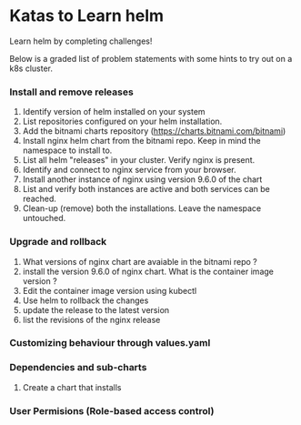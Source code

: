 # Katas to Learn helm

Learn helm by completing challenges!

Below is a graded list of problem statements with some hints to try out on a k8s cluster.

### Install and remove releases
1. Identify version of helm installed on your system
2. List repositories configured on your helm installation.
3. Add the bitnami charts repository (https://charts.bitnami.com/bitnami)
4. Install nginx helm chart from the bitnami repo. Keep in mind the namespace to install to.
5. List all helm "releases" in your cluster. Verify nginx is present.
6. Identify and connect to nginx service from your browser.
7. Install another instance of nginx using version 9.6.0 of the chart
8. List and verify both instances are active and both services can be reached.
9. Clean-up (remove) both the installations. Leave the namespace untouched.

### Upgrade and rollback
1. What versions of nginx chart are avaiable in the bitnami repo ?
2. install the version 9.6.0 of nginx chart. What is the container  image version ?
3. Edit the container image version using kubectl
4. Use helm to rollback the changes
5. update the release to the latest version
6. list the revisions of the nginx release

### Customizing behaviour through values.yaml

### Dependencies and sub-charts
1. Create a chart that installs 

### User Permisions (Role-based access control)

